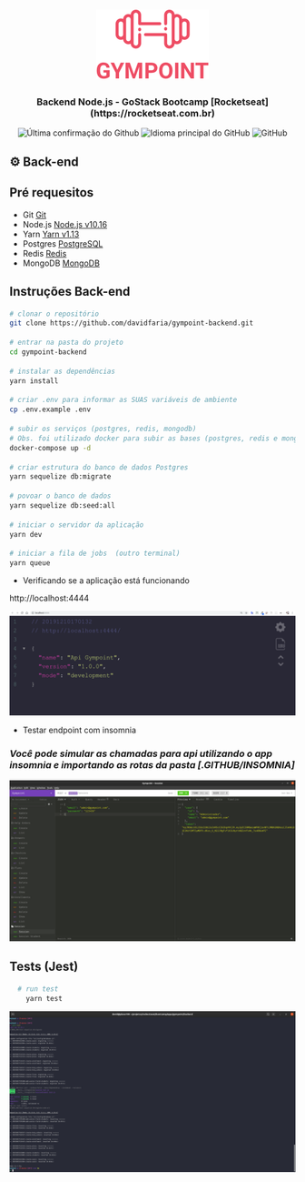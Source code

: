 <h1 align="center">
<img src="https://raw.githubusercontent.com/davidfaria/gympoint-backend/master/assets/logo.png">
</h1>
<h3 align="center">
Backend Node.js - GoStack Bootcamp [Rocketseat](https://rocketseat.com.br)
</h3>

<p align = "center">
<img alt = "Última confirmação do Github" src="https://img.shields.io/github/last-commit/davidfaria/gympoint-backend">
<img alt = "Idioma principal do GitHub" src="https://img.shields.io/github/languages/top/davidfaria/gympoint-backend">
<img alt = "GitHub" src = "https://img.shields.io/github/license/davidfaria/gympoint-backend.svg">
</p>

## :gear: Back-end

## Pré requesitos

- Git [Git](https://git-scm.com)
- Node.js [Node.js v10.16](https://nodejs.org/)
- Yarn [Yarn v1.13](https://yarnpkg.com/)
- Postgres [PostgreSQL](https://www.postgresql.org/)
- Redis [Redis](https://redis.io/)
- MongoDB [MongoDB](https://www.mongodb.com/)

## Instruções Back-end

```bash
# clonar o repositório
git clone https://github.com/davidfaria/gympoint-backend.git

# entrar na pasta do projeto
cd gympoint-backend

# instalar as dependências
yarn install

# criar .env para informar as SUAS variáveis de ambiente
cp .env.example .env

# subir os serviços (postgres, redis, mongodb)
# Obs. foi utilizado docker para subir as bases (postgres, redis e mongodb)
docker-compose up -d

# criar estrutura do banco de dados Postgres
yarn sequelize db:migrate

# povoar o banco de dados
yarn sequelize db:seed:all

# iniciar o servidor da aplicação
yarn dev

# iniciar a fila de jobs  (outro terminal)
yarn queue

```

- Verificando se a aplicação está funcionando

http://localhost:4444

![localhost](https://raw.githubusercontent.com/davidfaria/gympoint-backend/master/assets/localhost.png)

- Testar endpoint com insomnia

### **_Você pode simular as chamadas para api utilizando o app insomnia e importando as rotas da pasta [.GITHUB/INSOMNIA]_**

![Insomnia](https://raw.githubusercontent.com/davidfaria/gympoint-backend/master/assets/insomnia.png)

## Tests (Jest)

```bash
  # run test
    yarn test
```

![Testes](https://raw.githubusercontent.com/davidfaria/gympoint-backend/master/assets/teste.png)

